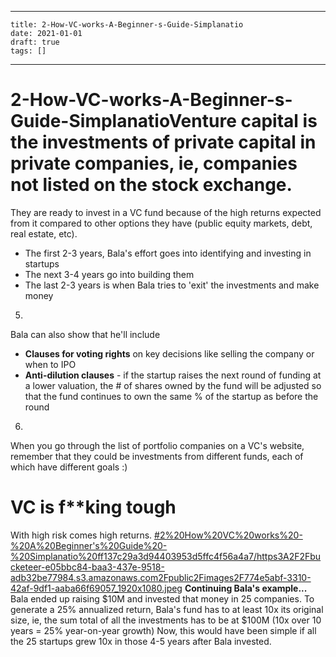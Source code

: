 
---
    title: 2-How-VC-works-A-Beginner-s-Guide-Simplanatio
    date: 2021-01-01    
    draft: true
    tags: []
---
# 2-How-VC-works-A-Beginner-s-Guide-SimplanatioVenture capital is the investments of **private capital in private companies**, ie, companies not listed on the stock exchange.
They are ready to invest in a VC fund because of the high returns expected from it compared to other options they have (public equity markets, debt, real estate, etc).
- The first 2-3 years, Bala's effort goes into identifying and investing in startups
- The next 3-4 years go into building them
- The last 2-3 years is when Bala tries to 'exit' the investments and make money
5.
Bala can also show that he'll include
- **Clauses for voting rights** on key decisions like selling the company or when to IPO
- **Anti-dilution clauses** - if the startup raises the next round of funding at a lower valuation, the # of shares owned by the fund will be adjusted so that the fund continues to own the same % of the startup as before the round
6.
When you go through the list of portfolio companies on a VC's website, remember that they could be investments from different funds, each of which have different goals :)
>
# VC is f**king tough
With high risk comes high returns.
[#2%20How%20VC%20works%20-%20A%20Beginner's%20Guide%20-%20Simplanatio%20ff137c29a3d94403953d5ffc4f56a4a7/https3A2F2Fbucketeer-e05bbc84-baa3-437e-9518-adb32be77984.s3.amazonaws.com2Fpublic2Fimages2F774e5abf-3310-42af-9df1-aaba66f69057_1920x1080.jpeg](#2%20How%20VC%20works%20-%20A%20Beginner's%20Guide%20-%20Simplanatio%20ff137c29a3d94403953d5ffc4f56a4a7/https3A2F2Fbucketeer-e05bbc84-baa3-437e-9518-adb32be77984.s3.amazonaws.com2Fpublic2Fimages2F774e5abf-3310-42af-9df1-aaba66f69057_1920x1080.jpeg)
**Continuing Bala's example...**
Bala ended up raising $10M and invested that money in 25 companies.
To generate a 25% annualized return, Bala's fund has to at least 10x its original size, ie, the sum total of all the investments has to be at $100M (10x over 10 years = 25% year-on-year growth)
Now, this would have been simple if all the 25 startups grew 10x in those 4-5 years after Bala invested.
